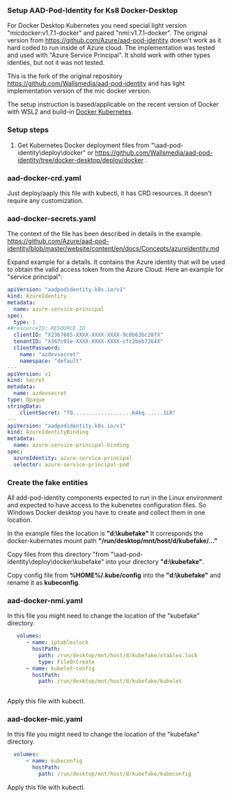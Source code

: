 ### Setup AAD-Pod-Identity for Ks8 Docker-Desktop
For Docker Desktop Kubernetes you need special light version "micdocker:v1.7.1-docker" and paired "nmi:v1.7.1-docker".
The original version from https://github.com/Azure/aad-pod-identity doesn't work as it hard coded to run inside of Azure cloud.
The implementation was tested and used with "Azure Service Principal". It shold work with other types identies, but not it was not tested.  

This is the fork of the original repository https://github.com/Wallsmedia/aad-pod-identity and has light implementation version of the mic docker version.

The setup instruction is based/applicable on the recent version of Docker with WSL2 and build-in [Docker Kubernetes](https://www.docker.com/products/kubernetes).

### Setup steps

1. Get Kubernetes Docker deployment files  from "\aad-pod-identity\deploy\docker" or https://github.com/Wallsmedia/aad-pod-identity/tree/docker-desktop/deploy/docker .

### aad-docker-crd.yaml
Just deploy/aaply this file with kubectl, it has CRD resources. It doesn't require any customization.

### aad-docker-secrets.yaml
The context of the file has been described in details in the example.
https://github.com/Azure/aad-pod-identity/blob/master/website/content/en/docs/Concepts/azureidentity.md

Expand example for a details. It contains the Azure identity that will be used to obtain the valid access token from the Azure Cloud.
Here an example for "service principal":

``` yaml
apiVersion: "aadpodidentity.k8s.io/v1"
kind: AzureIdentity
metadata:
  name: azure-service-principal
spec:
  type: 1
##resourceID: RESOURCE_ID
  clientID: "X23b7685-XXXX-XXXX-XXXX-9c0b63bc28fX"
  tenantID: "X367c01e-XXXX-XXXX-XXXX-cfc2beb7264X"
  clientPassword:
    name: "azdevsecret"
    namespace: "default"
---
apiVersion: v1
kind: Secret
metadata:
  name: azdevsecret
type: Opaque
stringData:
    clientSecret: "TO...................K4kq......1LR"
---
apiVersion: "aadpodidentity.k8s.io/v1"
kind: AzureIdentityBinding
metadata:
  name: azure-service-principal-binding
spec:
  azureIdentity: azure-service-principal
  selector: azure-service-principal-pod
```
###  Create the fake entities
All add-pod-identity components expected to run in the Linux environment and expected to have access
to the kubenetes configuration files. So Windows Docker desktop you have to create and collect them in one location.

In the example files the location is **"d:\kubefake\"**
It corresponds the docker-kubernates mount path **"/run/desktop/mnt/host/d/kubefake/..."**

Copy files from this directory "from "\aad-pod-identity\deploy\docker\kubefake" into your directory **"d:\kubefake\"**.

Copy config file from **%HOME%/.kube/config** into the **"d:\kubefake\"** and rename it as  **kubeconfig**.

### aad-docker-nmi.yaml

In this file you might need to change the location of the "kubefake" directory.

``` yaml
   volumes:
      - name: iptableslock
        hostPath:
          path: /run/desktop/mnt/host/d/kubefake/xtables.lock
          type: FileOrCreate
      - name: kubelet-config
        hostPath:
          path: /run/desktop/mnt/host/d/kubefake/kubelet
          
```
Apply this file with kubectl.


### aad-docker-mic.yaml

In this file you might need to change the location of the "kubefake" directory.
```yaml
  volumes:
      - name: kubeconfig
        hostPath:
          path: /run/desktop/mnt/host/d/kubefake/kubeconfig
```
Apply this file with kubectl.
